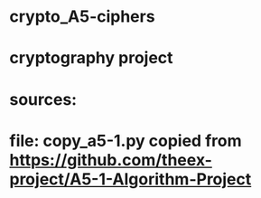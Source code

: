 # crypto_A5-ciphers
# cryptography project
# sources:
# file: copy_a5-1.py copied from https://github.com/theex-project/A5-1-Algorithm-Project
